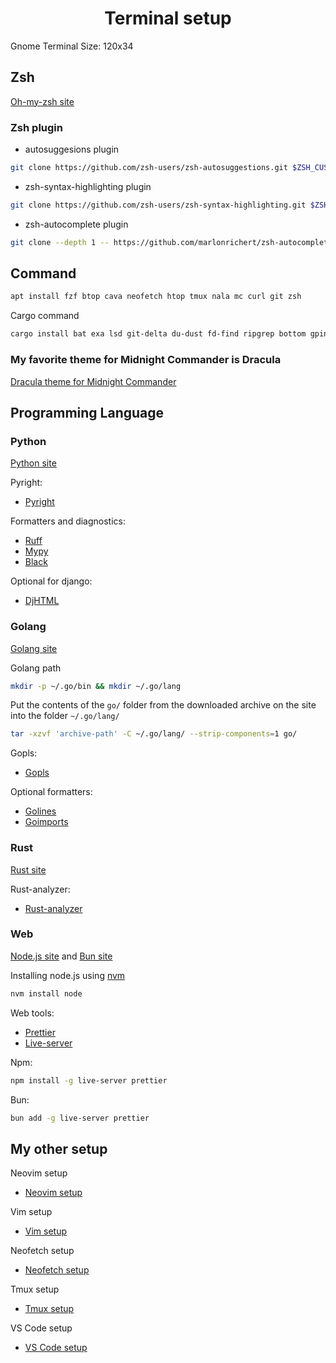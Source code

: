<h1 align="center">Terminal setup</h1>

Gnome Terminal Size: 120x34

## Zsh

[Oh-my-zsh site](https://ohmyz.sh/)

### Zsh plugin

- autosuggesions plugin

```bash
git clone https://github.com/zsh-users/zsh-autosuggestions.git $ZSH_CUSTOM/plugins/zsh-autosuggestions
```

- zsh-syntax-highlighting plugin

```bash
git clone https://github.com/zsh-users/zsh-syntax-highlighting.git $ZSH_CUSTOM/plugins/zsh-syntax-highlighting
```

- zsh-autocomplete plugin

```bash
git clone --depth 1 -- https://github.com/marlonrichert/zsh-autocomplete.git $ZSH_CUSTOM/plugins/zsh-autocomplete
```

## Command

```bash
apt install fzf btop cava neofetch htop tmux nala mc curl git zsh
```

Cargo command

```bash
cargo install bat exa lsd git-delta du-dust fd-find ripgrep bottom gping zoxide
```

### My favorite theme for Midnight Commander is Dracula
[Dracula theme for Midnight Commander](https://draculatheme.com/midnight-commander)

## Programming Language

### Python
[Python site](https://www.python.org/)

Pyright:
- [Pyright](https://microsoft.github.io/pyright/#/)

Formatters and diagnostics:
- [Ruff](https://github.com/astral-sh/ruff)
- [Mypy](https://github.com/python/mypy)
- [Black](https://github.com/psf/black)

Optional for django:
- [DjHTML](https://github.com/rtts/djhtml)

### Golang
[Golang site](https://go.dev/)

Golang path

```bash
mkdir -p ~/.go/bin && mkdir ~/.go/lang
```

Put the contents of the `go/` folder from the downloaded archive on the site into the folder `~/.go/lang/`

```bash
tar -xzvf 'archive-path' -C ~/.go/lang/ --strip-components=1 go/
```

Gopls:
- [Gopls](https://pkg.go.dev/golang.org/x/tools/gopls)

Optional formatters:
- [Golines](https://pkg.go.dev/github.com/wrype/golines)
- [Goimports](https://pkg.go.dev/golang.org/x/tools/cmd/goimports)

### Rust
[Rust site](https://www.rust-lang.org/)

Rust-analyzer:
- [Rust-analyzer](https://rust-analyzer.github.io/)

### Web
[Node.js site](https://nodejs.org/en) and [Bun site](https://bun.sh/)

Installing node.js using [nvm](https://github.com/nvm-sh/nvm)

```bash
nvm install node
```

Web tools:
- [Prettier](https://prettier.io/)
- [Live-server](https://www.npmjs.com/package/live-server)

Npm:

```bash
npm install -g live-server prettier
```

Bun:

```bash
bun add -g live-server prettier
```

## My other setup
Neovim setup
- [Neovim setup](https://github.com/Khalchenkov/neovim-config)

Vim setup
- [Vim setup](https://github.com/Khalchenkov/vim-config)

Neofetch setup
- [Neofetch setup](https://github.com/Khalchenkov/neofetch-config)

Tmux setup
- [Tmux setup](https://github.com/Khalchenkov/tmux-config)

VS Code setup
- [VS Code setup](https://github.com/Khalchenkov/vscode-setup/tree/main)
